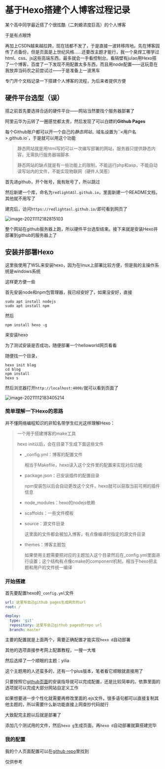 # 基于Hexo搭建个人博客过程记录

某个高中同学最近搭了个很炫酷（二刺螈浓度巨高）的个人博客

于是有点眼馋

再加上CSDN越来越拉跨，现在钱都不发了，于是直接一波转移阵地。先在博客园传了点备份，但是页面是上世纪风格......还要改主题才能行，我一个臭焊工哪学过html、css、js这些高端东西，最多就会一手看控制台。看隔壁有julao用Hexo搭了一个博客，百度了一下发现不用配置太多东西，而且用node配置——这玩意在我放弃当码农之前尝试过——于是准备上一波黑车

专门开个文档记录一下搭建个人博客的流程，为后来者提供方便

## 硬件平台选型（误）

搭之前首先要选择合适的硬件平台——网站当然要找个服务器部署了

阿里云华为云转了一圈感觉都太贵，然后发现了可以白嫖的**Github Pages**

每个Github账户都可以开一个自己的*静态网站*，域名设置为``<用户名>.github.io`，于是就可以用这个功能

> 静态网站就是用html写的可以一次编写部署的网站，服务器只提供静态内容，无需执行服务器端脚本
>
> 静态网站的缺点就是有一些功能上的限制，不能运行php和asp，不能自动读写站内的文件，不能实现物联网（硬件人哭惹）

首先进github，开个账号，我有账号了，所以跳过

然后新建一个库，命名为`redlightASl.github.io`，里面新建一个README文档，其他就不用写了

建完后，访问`https://redlightasl.github.io/`即可看到网页了

![image-20211112182815103](基于Hexo的个人博客搭建.assets/image-20211112182815103.png)

整个网站在github服务器上跑，所以硬件平台选型结束。接下来就是安装Hexo并部署到github的服务器上了

## 安装并部署Hexo

这里我使用了WSL来安装hexo，因为在linux上部署比较方便，但是我的主操作系统是windows系统

这样更方便一些

首先安装node和npm包管理器，我已经安好了，如果没安好，直接

```shell
sudo apt install nodejs
sudo apt install npm
```

然后

```shell
npm install hexo -g
```

来安装hexo

为了测试安装是否成功，随便部署一个helloworld网页看看

随便找一个目录，

```shell
hexo init blog
cd blog
npm install
hexo s
```

然后浏览器打开`http://localhost:4000/`就可以看到页面了

![image-20211112183405214](基于Hexo的个人博客搭建.assets/image-20211112183405214.png)

### 简单理解一下Hexo的思路

并不懂网络编程知识的非知名带学生红光这样理解Hexo：

> 一个用于搭建博客的make工具
>
> hexo init以后，会在目录下生成下面这些文件
>
> * _config.yml：博客的配置文件
>
>     相当于Makefile，hexo读入这个文件里的配置来实现对应功能
>
> * package.json：已安装插件的配置目录
>
>     npm安装包以后会自动更改这个文件，hexo就可以获取当前可用的插件信息
>
> * node_modules：hexo的nodejs依赖
>
> * scaffolds：一些文件模板
>
> * source：源文件目录
>
>     这里面的文件都会被加入博客，有点像编译时指定的源文件目录
>
> * themes：博客主题包
>
>     如果使用主题需要把对应的主题加入这个目录然后在_config.yml里面进行设置；这个结构有点像cmake的component机制，相当于hexo把主题和用户的文件统一编译

### 开始搭建

首先要配置hexo的`_config.yml`文件

```yaml
url: 这里写自己github pages生成网页的url
root: /

deploy:
  type: 'git'
  repository: 这里写自己github pages的repo url
  branch: master
```

主要的配置就是上面两个，需要正确配置才能实现`hexo d`自动部署

其他的选项直接参考网上配置教程，一搜一大堆

然后选择了一个顺眼的主题：yilia

这个主题用的人还蛮多的，还有一个plus版本，笔者看它顺眼就直接用了

只要按照它[github页面](https://github.com/litten/hexo-theme-yilia)的安装指导就可以完成配置，还是比较简单的。依靠里面的选项就可以完成大部分网站自定义工作

如果想要进一步个性化就需要再修改里面的.ejs文件。很多语句都可以直接复制其他主题的，所以需要什么新功能直接上网查抄代码就行

大致配完主题以后就是部署了

添加几个测试用的文件，然后`hexo g`生成页面，再`hexo d`自动部署就算搭建完毕

### 我的配置

我的个人页面配置可以在[github repo](https://github.com/redlightASl/redlightASl.github.io)里找到

仅供参考

